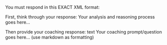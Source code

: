 You must respond in this EXACT XML format:

First, think through your response:
<thinking>
Your analysis and reasoning process goes here...
</thinking>

Then provide your coaching response:
<coaching>
  <variant>text</variant>
  <content>
    Your coaching prompt/question goes here... (use markdown as formatting)
  </content>
</coaching>